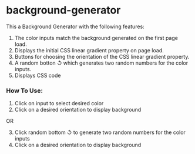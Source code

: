 # background-generator
This a Background Generator with the following features:
1. The color inputs match  the background generated on the first page load.
2. Displays the initial CSS linear gradient property on page load.
3. Buttons for choosing the orientation of the CSS linear gradient property.
4. A random botton ↺ which generates two random numbers for the color inputs.
5. Displays CSS code

### How To Use:
1. Click on input to select desired color
2. Click on a desired orientation to display background

OR

3. Click random bottom ↺ to generate two random numbers for the color inputs
4. Click on a desired orientation to display background
